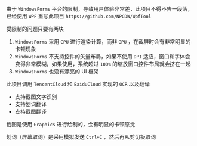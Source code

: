 由于 `WindowsForms` 平台的限制，导致用户体验非常差，此项目不得不告一段落，已经使用 `WPF` 重写此项目 `https://github.com/NPCDW/WpfTool`

受限制的问题只要有两块

1. `WindowsForms` 采用 `CPU` 进行渲染计算，而非 `GPU` ，在截屏时会有非常明显的卡顿现象
2. `WindowsForms` 不支持控件的矢量布局，如果不使用 `DPI` 适应，窗口和字体会变得非常模糊，如果使用，系统超过 `100%` 的缩放窗口控件布局就会挤在一起
3. `WindowsForms` 也没有漂亮的 UI 框架


此项目调用 `TencentCloud` 和 `BaiduCloud` 实现的 `OCR` 以及翻译

* 支持截图文字识别
* 支持划词翻译
* 支持截图翻译

截图是使用 `Graphics` 进行绘制的，会有明显的卡顿感觉

划词（屏幕取词）是采用模拟发送 `Ctrl+C` ，然后再从剪切板取词
